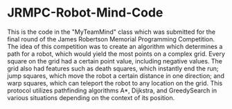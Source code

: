 # JRMPC-Robot-Mind-Code
This is the code in the "MyTeamMind" class which was submitted for the final round of the James Robertson Memorial Programming Competition. 
The idea of this competition was to create an algorithm which determines a path for a robot, which would yield the most points on a complex grid. Every square on the grid had a certain point value, including negative values. The grid also had features such as death squares, which instantly end the run; jump squares, which move the robot a certain distance in one direction; and warp squares, which can teleport the robot to any location on the grid.
This protocol utilizes pathfinding algorithms A*, Dijkstra, and GreedySearch in various situations depending on the context of its position.
